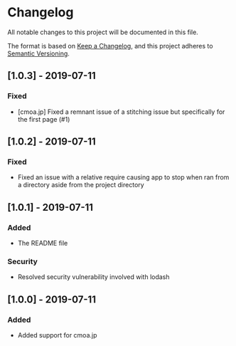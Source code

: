 # Changelog

All notable changes to this project will be documented in this file.

The format is based on [Keep a Changelog](https://keepachangelog.com/en/1.0.0/),
and this project adheres to [Semantic Versioning](https://semver.org/spec/v2.0.0.html).

## [1.0.3] - 2019-07-11
### Fixed
* [cmoa.jp] Fixed a remnant issue of a stitching issue but specifically for the first page (#1)

## [1.0.2] - 2019-07-11
### Fixed
* Fixed an issue with a relative require causing app to stop when ran from a directory aside from the project directory

## [1.0.1] - 2019-07-11
### Added
* The README file

### Security
* Resolved security vulnerability involved with lodash

## [1.0.0] - 2019-07-11
### Added
* Added support for cmoa.jp